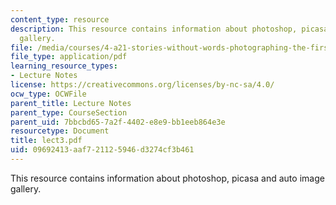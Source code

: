 ```yaml
---
content_type: resource
description: This resource contains information about photoshop, picasa and auto image
  gallery.
file: /media/courses/4-a21-stories-without-words-photographing-the-first-year-fall-2006/09692413aaf721125946d3274cf3b461_lect3.pdf
file_type: application/pdf
learning_resource_types:
- Lecture Notes
license: https://creativecommons.org/licenses/by-nc-sa/4.0/
ocw_type: OCWFile
parent_title: Lecture Notes
parent_type: CourseSection
parent_uid: 7bbcbd65-7a2f-4402-e8e9-bb1eeb864e3e
resourcetype: Document
title: lect3.pdf
uid: 09692413-aaf7-2112-5946-d3274cf3b461
---
```

This resource contains information about photoshop, picasa and auto image gallery.